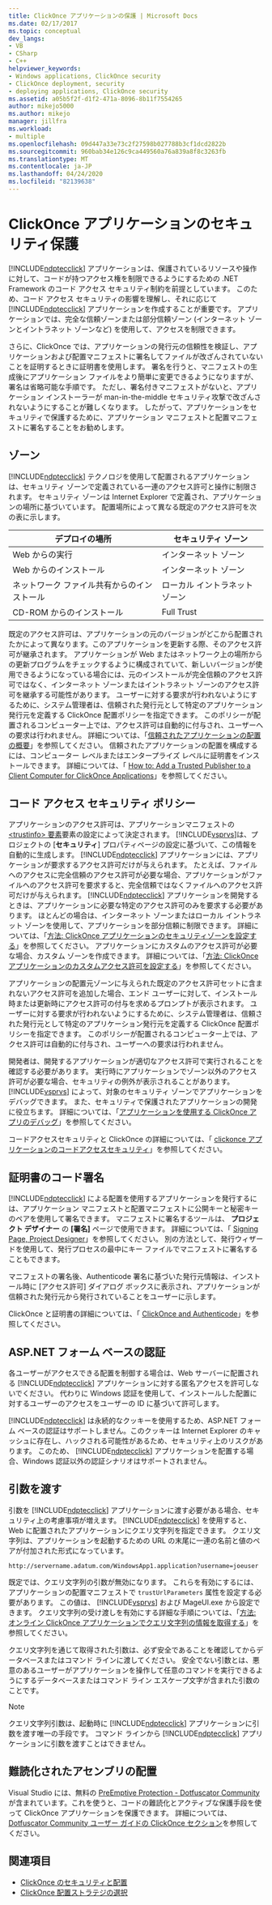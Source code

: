 ```yaml
---
title: ClickOnce アプリケーションの保護 | Microsoft Docs
ms.date: 02/17/2017
ms.topic: conceptual
dev_langs:
- VB
- CSharp
- C++
helpviewer_keywords:
- Windows applications, ClickOnce security
- ClickOnce deployment, security
- deploying applications, ClickOnce security
ms.assetid: a05b5f2f-d1f2-471a-8096-8b11f7554265
author: mikejo5000
ms.author: mikejo
manager: jillfra
ms.workload:
- multiple
ms.openlocfilehash: 09d447a33e73c2f27598b027788b3cf1dcd2822b
ms.sourcegitcommit: 960bab34e126c9ca449560a76a839a8f8c3263fb
ms.translationtype: MT
ms.contentlocale: ja-JP
ms.lasthandoff: 04/24/2020
ms.locfileid: "82139638"
---
```

# <a name="secure-clickonce-applications"></a>ClickOnce アプリケーションのセキュリティ保護
[!INCLUDE[ndptecclick](../deployment/includes/ndptecclick_md.md)] アプリケーションは、保護されているリソースや操作に対して、コードが持つアクセス権を制限できるようにするための .NET Framework のコード アクセス セキュリティ制約を前提としています。 このため、コード アクセス セキュリティの影響を理解し、それに応じて [!INCLUDE[ndptecclick](../deployment/includes/ndptecclick_md.md)] アプリケーションを作成することが重要です。 アプリケーションでは、完全な信頼ゾーンまたは部分信頼ゾーン (インターネット ゾーンとイントラネット ゾーンなど) を使用して、アクセスを制限できます。

 さらに、ClickOnce では、アプリケーションの発行元の信頼性を検証し、アプリケーションおよび配置マニフェストに署名してファイルが改ざんされていないことを証明するときに証明書を使用します。 署名を行うと、マニフェストの生成後にアプリケーション ファイルをより簡単に変更できるようになりますが、署名は省略可能な手順です。 ただし、署名付きマニフェストがないと、アプリケーション インストーラーが man-in-the-middle セキュリティ攻撃で改ざんされないようにすることが難しくなります。 したがって、アプリケーションをセキュリティで保護するために、アプリケーション マニフェストと配置マニフェストに署名することをお勧めします。

## <a name="zones"></a>ゾーン
 [!INCLUDE[ndptecclick](../deployment/includes/ndptecclick_md.md)] テクノロジを使用して配置されるアプリケーションは、セキュリティ ゾーンで定義されている一連のアクセス許可と操作に制限されます。 セキュリティ ゾーンは Internet Explorer で定義され、アプリケーションの場所に基づいています。 配置場所によって異なる既定のアクセス許可を次の表に示します。

|デプロイの場所|セキュリティ ゾーン|
|-------------------------|-------------------|
|Web からの実行|インターネット ゾーン|
|Web からのインストール|インターネット ゾーン|
|ネットワーク ファイル共有からのインストール|ローカル イントラネット ゾーン|
|CD-ROM からのインストール|Full Trust|

 既定のアクセス許可は、アプリケーションの元のバージョンがどこから配置されたかによって異なります。このアプリケーションを更新する際、そのアクセス許可が継承されます。 アプリケーションが Web またはネットワーク上の場所からの更新プログラムをチェックするように構成されていて、新しいバージョンが使用できるようになっている場合には、元のインストールが完全信頼のアクセス許可ではなく、インターネット ゾーンまたはイントラネット ゾーンのアクセス許可を継承する可能性があります。 ユーザーに対する要求が行われないようにするために、システム管理者は、信頼された発行元として特定のアプリケーション発行元を定義する ClickOnce 配置ポリシーを指定できます。 このポリシーが配置されるコンピューター上では、アクセス許可は自動的に付与され、ユーザーへの要求は行われません。 詳細については、「[信頼されたアプリケーションの配置の概要](../deployment/trusted-application-deployment-overview.md)」を参照してください。 信頼されたアプリケーションの配置を構成するには、コンピューター レベルまたはエンタープライズ レベルに証明書をインストールできます。 詳細については、「 [How to: Add a Trusted Publisher to a Client Computer for ClickOnce Applications](../deployment/how-to-add-a-trusted-publisher-to-a-client-computer-for-clickonce-applications.md)」を参照してください。

## <a name="code-access-security-policies"></a>コード アクセス セキュリティ ポリシー
 アプリケーションのアクセス許可は、アプリケーションマニフェストの[ \<trustinfo> 要素](../deployment/trustinfo-element-clickonce-application.md)要素の設定によって決定されます。 [!INCLUDE[vsprvs](../code-quality/includes/vsprvs_md.md)]は、プロジェクトの [**セキュリティ**] プロパティページの設定に基づいて、この情報を自動的に生成します。 [!INCLUDE[ndptecclick](../deployment/includes/ndptecclick_md.md)] アプリケーションには、アプリケーションが要求するアクセス許可だけが与えられます。 たとえば、ファイルへのアクセスに完全信頼のアクセス許可が必要な場合、アプリケーションがファイルへのアクセス許可を要求すると、完全信頼ではなくファイルへのアクセス許可だけが与えられます。 [!INCLUDE[ndptecclick](../deployment/includes/ndptecclick_md.md)] アプリケーションを開発するときは、アプリケーションに必要な特定のアクセス許可のみを要求する必要があります。 ほとんどの場合は、インターネット ゾーンまたはローカル イントラネット ゾーンを使用して、アプリケーションを部分信頼に制限できます。 詳細については、「[方法: ClickOnce アプリケーションのセキュリティゾーンを設定する](../deployment/how-to-set-a-security-zone-for-a-clickonce-application.md)」を参照してください。 アプリケーションにカスタムのアクセス許可が必要な場合、カスタム ゾーンを作成できます。 詳細については、「[方法: ClickOnce アプリケーションのカスタムアクセス許可を設定する](../deployment/how-to-set-custom-permissions-for-a-clickonce-application.md)」を参照してください。

 アプリケーションの配置元ゾーンに与えられた既定のアクセス許可セットに含まれないアクセス許可を追加した場合、エンド ユーザーに対して、インストール時または更新時にアクセス許可の付与を求めるプロンプトが表示されます。 ユーザーに対する要求が行われないようにするために、システム管理者は、信頼された発行元として特定のアプリケーション発行元を定義する ClickOnce 配置ポリシーを指定できます。 このポリシーが配置されるコンピューター上では、アクセス許可は自動的に付与され、ユーザーへの要求は行われません。

 開発者は、開発するアプリケーションが適切なアクセス許可で実行されることを確認する必要があります。 実行時にアプリケーションでゾーン以外のアクセス許可が必要な場合、セキュリティの例外が表示されることがあります。 [!INCLUDE[vsprvs](../code-quality/includes/vsprvs_md.md)] によって、対象のセキュリティ ゾーンでアプリケーションをデバッグできます。 また、セキュリティで保護されたアプリケーションの開発に役立ちます。 詳細については、「[アプリケーションを使用する ClickOnce アプリのデバッグ](../deployment/debugging-clickonce-applications-that-use-system-deployment-application.md)」を参照してください。

 コードアクセスセキュリティと ClickOnce の詳細については、「 [clickonce アプリケーションのコードアクセスセキュリティ](../deployment/code-access-security-for-clickonce-applications.md)」を参照してください。

## <a name="code-signing-certificates"></a>証明書のコード署名
 [!INCLUDE[ndptecclick](../deployment/includes/ndptecclick_md.md)] による配置を使用するアプリケーションを発行するには、アプリケーション マニフェストと配置マニフェストに公開キーと秘密キーのペアを使用して署名できます。 マニフェストに署名するツールは、 **プロジェクト デザイナー** の **[署名]** ページで使用できます。 詳細については、「 [Signing Page, Project Designer](../ide/reference/signing-page-project-designer.md)」を参照してください。 別の方法として、発行ウィザードを使用して、発行プロセスの最中にキー ファイルでマニフェストに署名することもできます。

 マニフェストの署名後、Authenticode 署名に基づいた発行元情報は、インストール時に [アクセス許可] ダイアログ ボックスに表示され、アプリケーションが信頼された発行元から発行されていることをユーザーに示します。

 ClickOnce と証明書の詳細については、「 [ClickOnce and Authenticode](../deployment/clickonce-and-authenticode.md)」を参照してください。

## <a name="aspnet-form-based-authentication"></a>ASP.NET フォーム ベースの認証
 各ユーザーがアクセスできる配置を制御する場合は、Web サーバーに配置される [!INCLUDE[ndptecclick](../deployment/includes/ndptecclick_md.md)] アプリケーションに対する匿名アクセスを許可しないでください。 代わりに Windows 認証を使用して、インストールした配置に対するユーザーのアクセスをユーザーの ID に基づいて許可します。

 [!INCLUDE[ndptecclick](../deployment/includes/ndptecclick_md.md)] は永続的なクッキーを使用するため、ASP.NET フォーム ベースの認証はサポートしません。このクッキーは Internet Explorer のキャッシュに存在し、ハックされる可能性があるため、セキュリティ上のリスクがあります。 このため、 [!INCLUDE[ndptecclick](../deployment/includes/ndptecclick_md.md)] アプリケーションを配置する場合、Windows 認証以外の認証シナリオはサポートされません。

## <a name="pass-arguments"></a>引数を渡す
 引数を [!INCLUDE[ndptecclick](../deployment/includes/ndptecclick_md.md)] アプリケーションに渡す必要がある場合、セキュリティ上の考慮事項が増えます。 [!INCLUDE[ndptecclick](../deployment/includes/ndptecclick_md.md)] を使用すると、Web に配置されたアプリケーションにクエリ文字列を指定できます。 クエリ文字列は、アプリケーションを起動するための URL の末尾に一連の名前と値のペアが付加された形式になっています。

 `http://servername.adatum.com/WindowsApp1.application?username=joeuser`

 既定では、クエリ文字列の引数が無効になります。 これらを有効にするには、アプリケーションの配置マニフェストで `trustUrlParameters` 属性を設定する必要があります。 この値は、 [!INCLUDE[vsprvs](../code-quality/includes/vsprvs_md.md)] および MageUI.exe から設定できます。 クエリ文字列の受け渡しを有効にする詳細な手順については、「[方法: オンライン ClickOnce アプリケーションでクエリ文字列の情報を取得する](../deployment/how-to-retrieve-query-string-information-in-an-online-clickonce-application.md)」を参照してください。

 クエリ文字列を通じて取得された引数は、必ず安全であることを確認してからデータベースまたはコマンド ラインに渡してください。 安全でない引数とは、悪意のあるユーザーがアプリケーションを操作して任意のコマンドを実行できるようにするデータベースまたはコマンド ライン エスケープ文字が含まれた引数のことです。

> [!NOTE]
> クエリ文字列引数は、起動時に [!INCLUDE[ndptecclick](../deployment/includes/ndptecclick_md.md)] アプリケーションに引数を渡す唯一の手段です。 コマンド ラインから [!INCLUDE[ndptecclick](../deployment/includes/ndptecclick_md.md)] アプリケーションに引数を渡すことはできません。

## <a name="deploying-obfuscated-assemblies"></a>難読化されたアセンブリの配置
 Visual Studio には、無料の [PreEmptive Protection - Dotfuscator Community](../ide/dotfuscator/index.md) が含まれています。これを使うと、コードの難読化とアクティブな保護手段を使って ClickOnce アプリケーションを保護できます。  詳細については、[Dotfuscator Community ユーザー ガイドの ClickOnce セクション](https://www.preemptive.com/dotfuscator/ce/docs/help/5.27/advanced_clickonce.html)を参照してください。

## <a name="see-also"></a>関連項目
- [ClickOnce のセキュリティと配置](../deployment/clickonce-security-and-deployment.md)
- [ClickOnce 配置ストラテジの選択](../deployment/choosing-a-clickonce-deployment-strategy.md)
